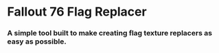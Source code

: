 # Fallout 76 Flag Replacer
### A simple tool built to make creating flag texture replacers as easy as possible.
